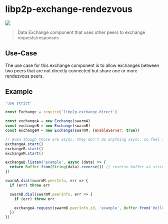 # libp2p-exchange-rendezvous

[![](https://img.shields.io/badge/made%20by-mkg20001-blue.svg?style=flat-square)](https://github.com/mkg20001)

> Data Exchange component that uses other peers to exchange requests/responses

## Use-Case

The use case for this exchange component is to allow exchanges between two peers that are not directly connected but share one or more rendezvous peers.

## Example

```js
'use strict'

const Exchange = require('libp2p-exchange-direct')

const exchangeA = new Exchange(swarmA)
const exchangeB = new Exchange(swarmB)
const exchangeM = new Exchange(swarmM, {enableServer: true})

// even though those are async, they don't do anything async. so feel free to skip await for this example
exchangeA.start()
exchangeB.start()
exchangeM.start()

exchangeB.listen('example', async (data) => {
  return Buffer.from(String(data).reverse()) // reverse buffer as string and send back as buffer
})

swarmA.dial(swarmM.peerInfo, err => {
  if (err) throw err

  swarmB.dial(swarmM.peerInfo, err => {
    if (err) throw err

    exchangeA.request(swarmB.peerInfo.id, 'example', Buffer.from('Hello World!')).then(console.log, console.error)
  })
})
```
